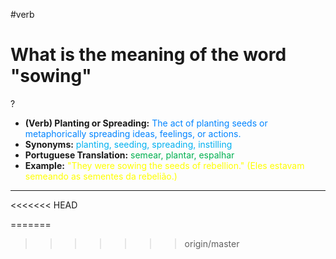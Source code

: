 #verb

# What is the meaning of the word "sowing"
?
* **(Verb) Planting or Spreading:** <span style="color:rgb(0, 132, 255)">The act of planting seeds or metaphorically spreading ideas, feelings, or actions.</span>
* **Synonyms:** <span style="color:rgb(0, 176, 240)">planting, seeding, spreading, instilling</span>
* **Portuguese Translation:** <span style="color:rgb(0, 176, 80)">semear, plantar, espalhar</span>
* **Example:** <span style="color:rgb(255, 255, 0)">"They were sowing the seeds of rebellion." (Eles estavam semeando as sementes da rebelião.)</span>
---
<<<<<<< HEAD
<!--SR:!2025-06-29,14,290-->
=======
<!--SR:!2025-06-20,11,270-->
>>>>>>> origin/master
